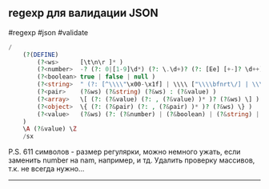 ## regexp для валидации JSON
#regexp #json #validate
```php
/
    (?(DEFINE)
        (?<ws>      [\t\n\r ]* )
        (?<number>  -? (?: 0|[1-9]\d*) (?: \.\d+)? (?: [Ee] [+-]? \d++)? )    
        (?<boolean> true | false | null )
        (?<string>  " (?: [^\\\\"\x00-\x1f] | \\\\ ["\\\\bfnrt\/] | \\\\ u [0-9A-Fa-f]{4} )* " )
        (?<pair>    (?&ws) (?&string) (?&ws) : (?&value) )
        (?<array>   \[ (?: (?&value) (?: , (?&value) )* )? (?&ws) \] )
        (?<object>  \{ (?: (?&pair) (?: , (?&pair) )* )? (?&ws) \} )
        (?<value>   (?&ws) (?: (?&number) | (?&boolean) | (?&string) | (?&array) | (?&object) ) (?&ws) )
    )
    \A (?&value) \Z
    /sx
```

P.S. 611 символов - размер регулярки, можно немного ужать, если заменить number на nam, например,  и тд.
Удалить проверку массивов, т.к. не всегда нужно...

---

## 